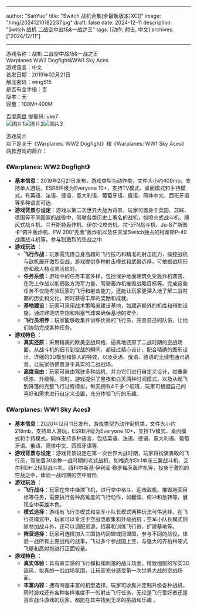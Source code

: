 
---
author: "SanYue"
title: "Switch 战机合集[全最新版本|XCI]"
image: "/img/20241210182237.jpg"
draft: false
date: 2024-12-11
description: "Switch 战机 二战空中战场&一战之王"
tags: [动作, 射击, 中文]
archives: ["2024/12/11"]

---

游戏名称：战机 二战空中战场&一战之王   
Warplanes WW2 Dogfight&WW1 Sky Aces    
游戏语言：中文  
首发日期：2019年02月21日  
解压密码：wing515  
是否有金手指：否  
版本：无   
容量：100M+400M

[百度网盘](https://pan.baidu.com/s/1faDxUi3q-h9fyq4-Pj3xsw) 提取码: uke7  
![图片1](/img/f082e8.jpg)![图片2](/img/d49420.jpg)![图片3](/img/ss0491f.jpg)  

游戏简介  
以下是关于《Warplanes: WW2 Dogfight》和《Warplanes: WW1 Sky Aces》两款游戏的简介：

### 《Warplanes: WW2 Dogfight》
- **基本信息**：2019年2月21日发布，游戏类型为动作类，文件大小约409mb，支持单人游玩，ESRB评级为Everyone 10+，支持TV模式、桌面模式和手持模式，有英语、法语、德语、意大利语、葡萄牙语、俄语、简体中文、西班牙语等多种语言可选.
- **游戏背景与设定**：游戏以第二次世界大战为背景，玩家可置身于英国、苏联、德国等不同国家的战役中，驾驶各类历史上著名的战机，如喷火式战斗机、飓风式战斗机、兰开斯特轰炸机、伊尔-2攻击机、拉-5FN战斗机、Ju-87“斯图卡”俯冲轰炸机、FW 200“秃鹰”轰炸机以及任天堂Switch独占的柯蒂斯P-40战鹰战斗机等，参与到激烈的空战之中.
- **游戏玩法** ：
    - **飞行作战**：玩家需凭借自身高超的飞行技巧和精准的射击能力，操控战机与敌机展开激烈空战，游戏提供多种射击模式和武器选择，可依据战场形势和敌人特点灵活应对。
    - **任务系统**：游戏中的任务丰富多样，包括保护地面建筑免受轰炸机袭击、在海上作战以削弱敌方海军力量、驾驶轰炸机摧毁战略目标等。完成这些任务不仅能考验玩家的飞行和射击能力，还能让玩家更深入地了解二战时期的历史和文化，同时获得丰厚的奖励和成就。
    - **基地建设**：玩家可采用战术策略来建设基地，如建造额外的机库和辅助设施，通过建造防空炮和阻塞气球来确保基地的安全。
    - **飞行员培养**：玩家能够收集并训练优秀的飞行员，完善自己的队伍，让他们协助完成各种任务。
- **游戏特色** ：
    - **真实还原**：采用精美的欧美空战风格，逼真地还原了二战时期的空战场面，从战斗机的细节到空战的瞬间，都经过精心设计，配合精确的图形设计、详细的3D模型和惊人的特效，以及英语、俄语、德语的无线电通讯语音，让玩家仿佛置身于真实的二战战场。
    - **高度自由**：玩家可自由驾驶多种战机，并为它们进行自定义设计，如重新喷漆、升级等。同时，游戏提供了黑夜和白天两种时间模式，以及从起飞到降落的完整飞行过程模拟，每天拥有4千多个航班，玩家可根据自己的喜好和需求进行自定义设置，充分体验飞行的乐趣。

### 《Warplanes: WW1 Sky Aces》
- **基本信息**：2020年12月11日发布，游戏类型为动作街机类，文件大小约218mb，支持单人游玩，ESRB评级为Everyone 10+，支持TV模式、桌面模式和手持模式，同样支持多种语言，包括英语、法语、德语、意大利语、葡萄牙语、俄语、简体中文、西班牙语等.
- **游戏背景与设定**：游戏背景设定在第一次世界大战时期，玩家将扮演勇敢的飞行员，驾驶着30余种一战时期的老式战机，如福克尔Dr.I单座三翼战斗机、艾尔科DH.2轻型战斗机、西科尔斯基·伊利亚·穆罗梅茨轰炸机等，投身于激烈的空战之中，体验一战时期的空中冒险.
- **游戏玩法** ：
    - **飞行战斗**：玩家在空中操控飞机，进行空中格斗、迎击敌机、摧毁地面目标等任务，需要执行各种高难度的飞行动作，如翻滚、俯冲和急转等，展现空中英雄本色。
    - **模式选择**：游戏有飞行员模式和空军小队长模式两种玩法可供选择。在飞行员模式中，玩家可以专注于空战或收集和升级战机；空军小队长模式则除参加战斗外，还可以调配资源，招募和训练飞行员，扩建基地等。
    - **阵营选择**：玩家可选择加入三国协约同盟或同盟国，参与不同的战役，体验一战所有主要战线的战事，飞过多个参战国上空，与强大的齐柏林硬式飞艇和高射炮进行正面较量。
- **游戏特色** ：
    - **真实体验**：具有真实感的飞行模拟和刺激的战斗场面，精致细腻的写实3D画风，拟真的一战战场氛围，让玩家充分感受第一次世界大战的空战场面。
    - **丰富内容**：拥有海量丰富的机型选择，玩家可收集并定制升级各种战机，同时游戏还有各种各样难度不一的射击飞行任务，无论是飞行爱好者还是喜欢战斗游戏的玩家，都能在其中找到无尽的挑战和乐趣 。
 
